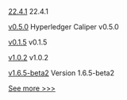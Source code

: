 
[22.4.1](https://github.com/hyperledger/besu/releases/tag/22.4.1) 22.4.1

[v0.5.0](https://github.com/hyperledger/caliper/releases/tag/v0.5.0) Hyperledger Caliper v0.5.0

[v0.1.5](https://github.com/hyperledger/firefly-common/releases/tag/v0.1.5) v0.1.5

[v1.0.2](https://github.com/hyperledger/firefly-cli/releases/tag/v1.0.2) v1.0.2

[v1.6.5-beta2](https://github.com/hyperledger-labs/hlf-operator/releases/tag/v1.6.5-beta2) Version 1.6.5-beta2


[See more >>>](https://start-here.hyperledger.org/releases)
